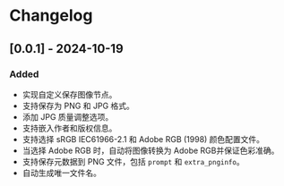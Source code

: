 # Changelog

## [0.0.1] - 2024-10-19
### Added
- 实现自定义保存图像节点。
- 支持保存为 PNG 和 JPG 格式。
- 添加 JPG 质量调整选项。
- 支持嵌入作者和版权信息。
- 支持选择 sRGB IEC61966-2.1 和 Adobe RGB (1998) 颜色配置文件。
- 当选择 Adobe RGB 时，自动将图像转换为 Adobe RGB并保证色彩准确。
- 支持保存元数据到 PNG 文件，包括 `prompt` 和 `extra_pnginfo`。
- 自动生成唯一文件名。